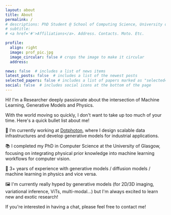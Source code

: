 ```yaml
---
layout: about
title: About
permalink: /
# descriptions: PhD Student @ School of Computing Science, University of Glasgow <br> <a href="https://www.dcs.gla.ac.uk/~rod/">Inference, Dynamics and Interaction Group</a> <br> <a href="https://www.physics.gla.ac.uk/xtremeLight/">Xtreme Light Group</a> <br> Researcher @ <a href="https://www.dotphoton.com/">DotPhoton</a> <br> Co-organizer @ <a href="https://aiaudit.org">aiaudit.org </a> 
# subtitle: 
# <a href='#'>Affiliations</a>. Address. Contacts. Moto. Etc.

profile:
  align: right
  image: prof_pic.jpg
  image_circular: false # crops the image to make it circular
  address: 

news: false  # includes a list of news items
latest_posts: false  # includes a list of the newest posts
selected_papers: false # includes a list of papers marked as "selected={true}"
social: false  # includes social icons at the bottom of the page
---
```


<!-- Hi! I'm Marco Aversa, a Research Scientist deeply passionate about the intersection of Machine Learning, Generative Models and Physics. I'm currently at the end of my PhD in Computer Science at the University of Glasgow, with a focus on Deep Learning for Computer Vision. My background in Physics drives my curiosity, especially when it comes to understanding the mysteries of neural networks. Often, these networks are seen as "black boxes," but I'm determined to use my physical insights to shed light on their workings. During my academic journey, I incorporated physical priors into machine learning architectures, aiming to embed knowledge of partially known systems directly into the learning processes.

My interests span across Data-Centric AI, Physics-Infused Neural Networks, Generative Models and Optical Neural Networks. Each of these domains represents a step towards bridging the gap between the deterministic world of physics and the evolving landscape of machine learning.  -->

Hi! I'm a Researcher deeply passionate about the intersection of Machine Learning, Generative Models and Physics. 

With the world moving so quickly, I don't want to take up too much of your time. Here's a quick bullet list about me!

💼 I’m currently working at [Dotphoton](https://www.dotphoton.com), where I design scalable data infrastructures and develop generative models for industrial applications.

📚 I completed my PhD in Computer Science at the University of Glasgow, focusing on integrating physical prior knowledge into machine learning workflows for computer vision.

🔬 3+ years of experience with generative models / diffusion models / machine learning in physics and vice versa.

🖼️ I'm currently really hyped by generative models (for 2D/3D imaging, variational inference, ViTs, multi-modal...) but I'm always excited to learn new and exotic research!

If you're interested in having a chat, please feel free to contact me! 